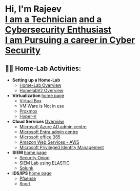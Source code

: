 <h1>Hi, I'm Rajeev <br/><a href="">I am a Technician</a> <a href=""> and a Cybersecurity Enthusiast <br> I am Pursuing a career in Cyber Security </a></h1>

<h2>👨‍💻 Home-Lab Activities:</h2>

- <b>Setting up a Home-Lab</b>
  - [Home-Lab Overview](https://github.com/rajeevlraman/Homelab/tree/main)
  - [HomelabV2 Overview](https://github.com/rajeevlraman/Homelabv2/tree/main)
- <b>Virtualization  </b>[ home page ](https://github.com/rajeevlraman/Virtualization)
  - [Virtual Box](https://camo.githubusercontent.com/c4af8c7d583e003cf7edbfb695d4c4b5663994bf9254143651f450f088f67d98/68747470733a2f2f692e696d6775722e636f6d2f43736148516b752e706e67) <b><i></b></i>
  - VM Ware is Not in use <b><i></b></i>
  - [Proxmox](https://camo.githubusercontent.com/76f3c54ab7aaf1a16446db8c1342ecc1daa22a27ca1f60b5015cad9a08f23937/68747470733a2f2f692e696d6775722e636f6d2f674374316337662e706e67) <b><i></b></i>
  - [Hyper-V](https://camo.githubusercontent.com/c342e1f19d8d195edb5ae26adc78ad2f38f2d4d0824cc9bbc2b8fedb7da75d14/68747470733a2f2f692e696d6775722e636f6d2f6b7942444f4c692e706e67) <b><i></b></i>
- <b>Cloud Services  </b></b>[ Overview ](https://github.com/rajeevlraman/CloudServices)
  - [Microsoft Azure AD admin centre ](https://camo.githubusercontent.com/3eb9cb729638177c30c357ac03d593b8fcbb555097c4b21834020f57a612c0bb/68747470733a2f2f692e696d6775722e636f6d2f6c56716552646f2e706e67) <b><i></b></i>
  - [Microsoft Entra admin centre](https://camo.githubusercontent.com/7226367204999fa5bdbe824372de69f124e0d70c067396de494b3d70a3271d39/68747470733a2f2f692e696d6775722e636f6d2f6f46385875544a2e706e67) <b><i></b></i>
  - [Microsoft office 365](https://camo.githubusercontent.com/cf337c4e3707c542562f62b6cf7a2a2353fd85b7d65d0354c4a781703cda26ad/68747470733a2f2f692e696d6775722e636f6d2f486443336758722e706e67) <b><i></b></i>
  - [Amazon Web Services - AWS](https://camo.githubusercontent.com/70b05c458caaf0d1df28c59712f8631b68e005d8a00ce7442f36fc3537b08952/68747470733a2f2f692e696d6775722e636f6d2f61684c4a45724d2e706e67) <b><i></b></i>
  - [Microsoft Privileged Identity Management ](https://github.com/rajeevlraman/Microsoft_Enterprise_mobility_and_security)
- <b>SIEM  </b></b>[ home page ](https://github.com/rajeevlraman/SIEM)
  - [Security Onion](https://camo.githubusercontent.com/f1695499f90aae98fb45dcb267afd49fcd267c85a782967c947f9960273523df/68747470733a2f2f692e696d6775722e636f6d2f417070734876662e706e67)
  - [SIEM Lab using ELASTIC](https://github.com/rajeevlraman/Elastic-SIEM)
  - [Splunk](https://camo.githubusercontent.com/baf82611796117f4b055262cb156fa96a9333a6d3fc389dd00edac80e9d41d28/68747470733a2f2f692e696d6775722e636f6d2f656a524b4c36732e706e67)
- <b>IDS/IPS  </b>[ home page ](https://github.com/rajeevlraman/IDS-IPS)
  - [Pfsense](https://camo.githubusercontent.com/c33845ad2fd578c6f7c646972fcfb06674a0311558d867b1929919259bfac2ef/68747470733a2f2f692e696d6775722e636f6d2f334f36586e39312e706e67)
  - [Snort](https://camo.githubusercontent.com/2dcf8d87b8eccc33adb286621983cc1fa155f30838ab8600a6463c56bc935904/68747470733a2f2f692e696d6775722e636f6d2f455946543351392e706e67)



<!--

Here are some ideas to get you started:

- 🔭 I’m currently working on ...
- 🌱 I’m currently learning ...
- 👯 I’m looking to collaborate on ...
- 🤔 I’m looking for help with ...
- 💬 Ask me about ...
- 📫 How to reach me: ...
- 😄 Pronouns: ...
- ⚡ Fun fact: ...
-->
